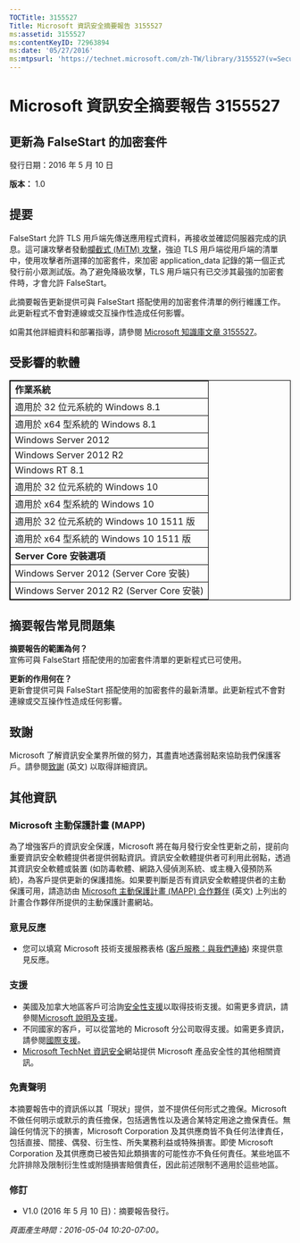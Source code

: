 ```yaml
---
TOCTitle: 3155527
Title: Microsoft 資訊安全摘要報告 3155527
ms:assetid: 3155527
ms:contentKeyID: 72963894
ms:date: '05/27/2016'
ms:mtpsurl: 'https://technet.microsoft.com/zh-TW/library/3155527(v=Security.10)'
---
```


Microsoft 資訊安全摘要報告 3155527
==================================

更新為 FalseStart 的加密套件
----------------------------

發行日期：2016 年 5 月 10 日

**版本：** 1.0

提要
----

<span id="sectionToggle0"></span>
FalseStart 允許 TLS 用戶端先傳送應用程式資料，再接收並確認伺服器完成的訊息。這可讓攻擊者發動[攔截式 (MiTM) 攻擊](https://technet.microsoft.com/zh-tw/library/security/dn848375.aspx)，強迫 TLS 用戶端從用戶端的清單中，使用攻擊者所選擇的加密套件，來加密 application\_data 記錄的第一個正式發行前小眾測試版。為了避免降級攻擊，TLS 用戶端只有已交涉其最強的加密套件時，才會允許 FalseStart。

此摘要報告更新提供可與 FalseStart 搭配使用的加密套件清單的例行維護工作。此更新程式不會對連線或交互操作性造成任何影響。

如需其他詳細資料和部署指導，請參閱 [Microsoft 知識庫文章 3155527](http://support.microsoft.com/zh-tw/kb/3155527)。

受影響的軟體
------------

<span id="sectionToggle1"></span>
 
<table style="border:1px solid black;">
<colgroup>
<col width="100%" />
</colgroup>
<tbody>
<tr class="odd">
<td style="border:1px solid black;"><strong>作業系統</strong></td>
</tr>
<tr class="even">
<td style="border:1px solid black;">適用於 32 位元系統的 Windows 8.1</td>
</tr>
<tr class="odd">
<td style="border:1px solid black;">適用於 x64 型系統的 Windows 8.1</td>
</tr>
<tr class="even">
<td style="border:1px solid black;">Windows Server 2012</td>
</tr>
<tr class="odd">
<td style="border:1px solid black;">Windows Server 2012 R2</td>
</tr>
<tr class="even">
<td style="border:1px solid black;">Windows RT 8.1</td>
</tr>
<tr class="odd">
<td style="border:1px solid black;">適用於 32 位元系統的 Windows 10</td>
</tr>
<tr class="even">
<td style="border:1px solid black;">適用於 x64 型系統的 Windows 10</td>
</tr>
<tr class="odd">
<td style="border:1px solid black;">適用於 32 位元系統的 Windows 10 1511 版</td>
</tr>
<tr class="even">
<td style="border:1px solid black;">適用於 x64 型系統的 Windows 10 1511 版</td>
</tr>
<tr class="odd">
<td style="border:1px solid black;"><strong>Server Core 安裝選項</strong></td>
</tr>
<tr class="even">
<td style="border:1px solid black;">Windows Server 2012 (Server Core 安裝)</td>
</tr>
<tr class="odd">
<td style="border:1px solid black;">Windows Server 2012 R2 (Server Core 安裝)</td>
</tr>
</tbody>
</table>
  
摘要報告常見問題集  
------------------
  
<span id="sectionToggle2"></span>
**摘要報告的範圍為何？**  
宣佈可與 FalseStart 搭配使用的加密套件清單的更新程式已可使用。
  
**更新的作用何在？**  
更新會提供可與 FalseStart 搭配使用的加密套件的最新清單。此更新程式不會對連線或交互操作性造成任何影響。
  
致謝  
----
  
<span id="sectionToggle3"></span>
Microsoft 了解資訊安全業界所做的努力，其盡責地透露弱點來協助我們保護客戶。請參閱[致謝](https://technet.microsoft.com/zh-tw/library/security/mt674627.aspx) (英文) 以取得詳細資訊。
  
其他資訊  
--------
  
<span id="sectionToggle4"></span>
### Microsoft 主動保護計畫 (MAPP)
  
為了增強客戶的資訊安全保護，Microsoft 將在每月發行安全性更新之前，提前向重要資訊安全軟體提供者提供弱點資訊。資訊安全軟體提供者可利用此弱點，透過其資訊安全軟體或裝置 (如防毒軟體、網路入侵偵測系統、或主機入侵預防系統)，為客戶提供更新的保護措施。如果要判斷是否有資訊安全軟體提供者的主動保護可用，請造訪由 [Microsoft 主動保護計畫 (MAPP) 合作夥伴](http://technet.microsoft.com/zh-tw/security/dn467918) (英文) 上列出的計畫合作夥伴所提供的主動保護計畫網站。
  
### 意見反應
  
-   您可以填寫 Microsoft 技術支援服務表格 ([客戶服務：與我們連絡](http://support.microsoft.com/kb/?scid=sw;en;1257&amp;showpage=1&amp;ws=technet&amp;sd=tech)) 來提供意見反應。
  
### 支援
  
-   美國及加拿大地區客戶可洽詢[安全性支援](https://support.microsoft.com/zh-tw/gp/gp_security_main)以取得技術支援。如需更多資訊，請參閱[Microsoft 說明及支援](https://support.microsoft.com/zh-tw)。  
-   不同國家的客戶，可以從當地的 Microsoft 分公司取得支援。如需更多資訊，請參閱[國際支援](https://support2.microsoft.com/zh-tw/common/international.aspx)。  
-   [Microsoft TechNet 資訊安全](http://technet.microsoft.com/zh-tw/security/default.aspx)網站提供 Microsoft 產品安全性的其他相關資訊。
  
### 免責聲明
  
本摘要報告中的資訊係以其「現狀」提供，並不提供任何形式之擔保。Microsoft 不做任何明示或默示的責任擔保，包括適售性以及適合某特定用途之擔保責任。無論任何情況下的損害，Microsoft Corporation 及其供應商皆不負任何法律責任，包括直接、間接、偶發、衍生性、所失業務利益或特殊損害。即使 Microsoft Corporation 及其供應商已被告知此類損害的可能性亦不負任何責任。某些地區不允許排除及限制衍生性或附隨損害賠償責任，因此前述限制不適用於這些地區。
  
### 修訂
  
-   V1.0 (2016 年 5 月 10 日)：摘要報告發行。
  
*頁面產生時間：2016-05-04 10:20-07:00。*
